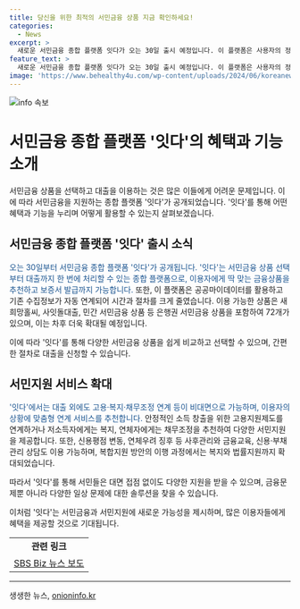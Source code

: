```yaml
---
title: 당신을 위한 최적의 서민금융 상품 지금 확인하세요!
categories:
  - News
excerpt: >
  새로운 서민금융 종합 플랫폼 잇다가 오는 30일 출시 예정입니다. 이 플랫폼은 사용자의 정보를 기반으로 맞춤형 서민금융 상품을 추천하며, 공공마이데이터와 기존 정보를 활용하여 시간과 절차를 줄였습니다. 잇다는 대출 외에도 비대면 서민지원을 제공하는데, 고용·복지·채무조정 연계 서비스뿐만 아니라 금융교육 및 신용·부채관리 상담 등을 포함합니다. 이에 더해, 복지와 법률지원까지 축소됐으며, 사용자는 신용평점 변동 및 연체우려 징후에 대한 사후관리를 받을 수 있습니다. 잇다가 기존 대면으로만 가능했던 금융서비스를 혁신적으로 바꿔놨다고 볼 수 있습니다. [자세한 내용을 보려면 클릭하세요]
feature_text: >
  새로운 서민금융 종합 플랫폼 잇다가 오는 30일 출시 예정입니다. 이 플랫폼은 사용자의 정보를 기반으로 맞춤형 서민금융 상품을 추천하며, 공공마이데이터와 기존 정보를 활용하여 시간과 절차를 줄였습니다. 잇다는 대출 외에도 비대면 서민지원을 제공하는데, 고용·복지·채무조정 연계 서비스뿐만 아니라 금융교육 및 신용·부채관리 상담 등을 포함합니다. 이에 더해, 복지와 법률지원까지 축소됐으며, 사용자는 신용평점 변동 및 연체우려 징후에 대한 사후관리를 받을 수 있습니다. 잇다가 기존 대면으로만 가능했던 금융서비스를 혁신적으로 바꿔놨다고 볼 수 있습니다. [자세한 내용을 보려면 클릭하세요]
image: 'https://www.behealthy4u.com/wp-content/uploads/2024/06/koreanews.jpg'
---
```


<p><img src="https://www.behealthy4u.com/wp-content/uploads/2024/06/koreanews.jpg" alt="info 속보" /></p>

<h1>서민금융 종합 플랫폼 '잇다'의 혜택과 기능 소개</h1>

<p data-ke-size="size16">서민금융 상품을 선택하고 대출을 이용하는 것은 많은 이들에게 어려운 문제입니다. 이에 따라 서민금융을 지원하는 종합 플랫폼 '잇다'가 공개되었습니다. '잇다'를 통해 어떤 혜택과 기능을 누리며 어떻게 활용할 수 있는지 살펴보겠습니다.</p>

<h2 data-ke-size="size26">서민금융 종합 플랫폼 '잇다' 출시 소식</h2>

<p><span style="color: #1a5490;">오는 30일부터 서민금융 종합 플랫폼 '잇다'가 공개됩니다. '잇다'는 서민금융 상품 선택부터 대출까지 한 번에 처리할 수 있는 종합 플랫폼으로, 이용자에게 딱 맞는 금융상품을 추천하고 보증서 발급까지 가능합니다.</span> 또한, 이 플랫폼은 공공마이데이터를 활용하고 기존 수집정보가 자동 연계되어 시간과 절차를 크게 줄였습니다. 이용 가능한 상품은 새희망홀씨, 사잇돌대출, 민간 서민금융 상품 등 은행권 서민금융 상품을 포함하여 72개가 있으며, 이는 차후 더욱 확대될 예정입니다.</p>

<p>이에 따라 '잇다'를 통해 다양한 서민금융 상품을 쉽게 비교하고 선택할 수 있으며, 간편한 절차로 대출을 신청할 수 있습니다.</p>

<h2 data-ke-size="size26">서민지원 서비스 확대</h2>

<p><span style="color: #1a5490;">'잇다'에서는 대출 외에도 고용·복지·채무조정 연계 등이 비대면으로 가능하며, 이용자의 상황에 맞춤형 연계 서비스를 추천합니다.</span> 안정적인 소득 창출을 위한 고용지원제도를 연계하거나 저소득자에게는 복지, 연체자에게는 채무조정을 추천하여 다양한 서민지원을 제공합니다. 또한, 신용평점 변동, 연체우려 징후 등 사후관리와 금융교육, 신용·부채관리 상담도 이용 가능하며, 복합지원 방안의 이행 과정에서는 복지와 법률지원까지 확대되었습니다.</p>

<p>따라서 '잇다'를 통해 서민들은 대면 접점 없이도 다양한 지원을 받을 수 있으며, 금융문제뿐 아니라 다양한 일상 문제에 대한 솔루션을 찾을 수 있습니다.</p>

<p>이처럼 '잇다'는 서민금융과 서민지원에 새로운 가능성을 제시하며, 많은 이용자들에게 혜택을 제공할 것으로 기대됩니다.</p>

<table>
    <tbody>
        <tr>
            <td style="text-align: center; height: 17px;"><b>관련 링크</b></td>
        </tr>
        <tr>
            <td style="text-align: center; height: 17px;"><a href="https://url.kr/9pghjn">SBS Biz 뉴스 보도</a></td>
        </tr>
    </tbody>
</table>

<p><hr></p>
생생한 뉴스, <a href="https://onioninfo.kr" rel="dofollow">onioninfo.kr</a>


